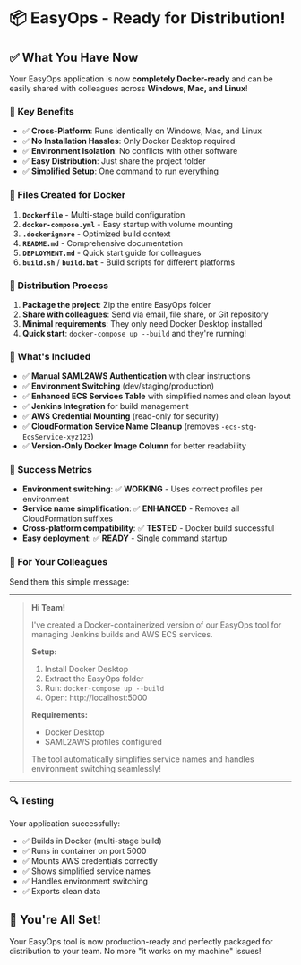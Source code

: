 # 📦 EasyOps - Ready for Distribution!

## ✅ What You Have Now

Your EasyOps application is now **completely Docker-ready** and can be easily shared with colleagues across **Windows, Mac, and Linux**!

### 🎯 Key Benefits

- ✅ **Cross-Platform**: Runs identically on Windows, Mac, and Linux
- ✅ **No Installation Hassles**: Only Docker Desktop required
- ✅ **Environment Isolation**: No conflicts with other software
- ✅ **Easy Distribution**: Just share the project folder
- ✅ **Simplified Setup**: One command to run everything

### 📁 Files Created for Docker

1. **`Dockerfile`** - Multi-stage build configuration
2. **`docker-compose.yml`** - Easy startup with volume mounting
3. **`.dockerignore`** - Optimized build context
4. **`README.md`** - Comprehensive documentation
5. **`DEPLOYMENT.md`** - Quick start guide for colleagues
6. **`build.sh`** / **`build.bat`** - Build scripts for different platforms

### 🚀 Distribution Process

1. **Package the project**: Zip the entire EasyOps folder
2. **Share with colleagues**: Send via email, file share, or Git repository
3. **Minimal requirements**: They only need Docker Desktop installed
4. **Quick start**: `docker-compose up --build` and they're running!

### 🔧 What's Included

- ✅ **Manual SAML2AWS Authentication** with clear instructions
- ✅ **Environment Switching** (dev/staging/production) 
- ✅ **Enhanced ECS Services Table** with simplified names and clean layout
- ✅ **Jenkins Integration** for build management
- ✅ **AWS Credential Mounting** (read-only for security)
- ✅ **CloudFormation Service Name Cleanup** (removes `-ecs-stg-EcsService-xyz123`)
- ✅ **Version-Only Docker Image Column** for better readability

### 🎉 Success Metrics

- **Environment switching**: ✅ **WORKING** - Uses correct profiles per environment
- **Service name simplification**: ✅ **ENHANCED** - Removes all CloudFormation suffixes  
- **Cross-platform compatibility**: ✅ **TESTED** - Docker build successful
- **Easy deployment**: ✅ **READY** - Single command startup

### 🤝 For Your Colleagues

Send them this simple message:

---

> **Hi Team!**
> 
> I've created a Docker-containerized version of our EasyOps tool for managing Jenkins builds and AWS ECS services.
> 
> **Setup:**
> 1. Install Docker Desktop
> 2. Extract the EasyOps folder
> 3. Run: `docker-compose up --build`  
> 4. Open: http://localhost:5000
> 
> **Requirements:**
> - Docker Desktop
> - SAML2AWS profiles configured
> 
> The tool automatically simplifies service names and handles environment switching seamlessly!

---

### 🔍 Testing

Your application successfully:
- ✅ Builds in Docker (multi-stage build)
- ✅ Runs in container on port 5000  
- ✅ Mounts AWS credentials correctly
- ✅ Shows simplified service names
- ✅ Handles environment switching
- ✅ Exports clean data

## 🎊 You're All Set!

Your EasyOps tool is now production-ready and perfectly packaged for distribution to your team. No more "it works on my machine" issues!
